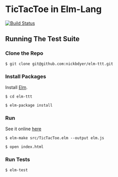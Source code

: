 # TicTacToe in Elm-Lang 

[![Build Status](https://travis-ci.org/nickbdyer/elm-ttt.svg?branch=master)](https://travis-ci.org/nickbdyer/elm-ttt)

## Running The Test Suite

### Clone the Repo

```
$ git clone git@github.com:nickbdyer/elm-ttt.git
```

### Install Packages

Install [Elm](http://elm-lang.org/).

```
$ cd elm-ttt

$ elm-package install
```

### Run

See it online [here](https://www.nickbdyer.uk/elm-ttt)

```
$ elm-make src/TicTacToe.elm --output elm.js

$ open index.html

```

### Run Tests

```
$ elm-test

```
